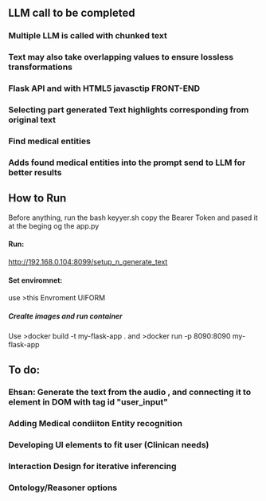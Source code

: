 ## LLM call to be completed

### Multiple LLM is called with chunked text 
### Text may also take overlapping values to ensure lossless transformations
### Flask API and with HTML5 javasctip FRONT-END
### Selecting part generated Text highlights corresponding from original text
### Find medical entities
### Adds found medical entities into the prompt send to LLM for better results




## How to Run


Before anything, run the bash keyyer.sh copy the Bearer Token and pased it at the beging og the app.py 


#### Run:
http://192.168.0.104:8099/setup_n_generate_text

#### Set enviromnet:
use >this Envroment UIFORM



##### Crealte images and run  container
Use >docker build -t my-flask-app .
and >docker run -p 8090:8090 my-flask-app

## To do:


### Ehsan: Generate the text from the audio , and connecting it to element in DOM with tag id "user_input" 
### Adding Medical condiiton Entity recognition
### Developing UI elements to fit user (Clinican needs)
### Interaction Design for iterative inferencing 
### Ontology/Reasoner options 

